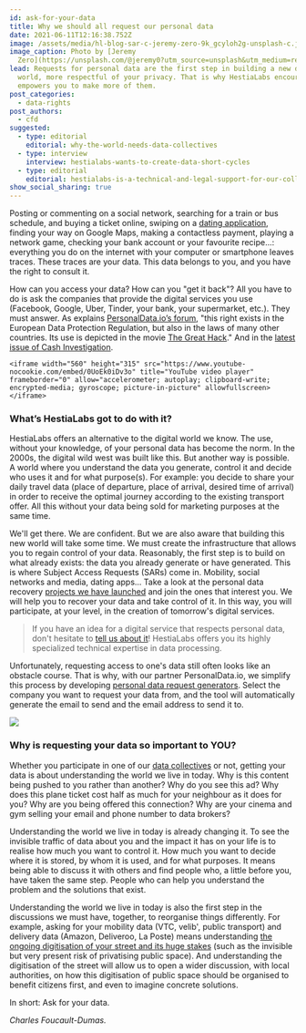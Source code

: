 ```yaml
---
id: ask-for-your-data
title: Why we should all request our personal data
date: 2021-06-11T12:16:38.752Z
image: /assets/media/hl-blog-sar-c-jeremy-zero-9k_gcyloh2g-unsplash-c.jpg
image_caption: Photo by [Jeremy
  Zero](https://unsplash.com/@jeremy0?utm_source=unsplash&utm_medium=referral&utm_content=creditCopyText)
lead: Requests for personal data are the first step in building a new digital
  world, more respectful of your privacy. That is why HestiaLabs encourages and
  empowers you to make more of them.
post_categories:
  - data-rights
post_authors:
  - cfd
suggested:
  - type: editorial
    editorial: why-the-world-needs-data-collectives
  - type: interview
    interview: hestialabs-wants-to-create-data-short-cycles
  - type: editorial
    editorial: hestialabs-is-a-technical-and-legal-support-for-our-collective-explains-jessica-pidoux
show_social_sharing: true
---
```

Posting or commenting on a social network, searching for a train or bus schedule, and buying a ticket online, swiping on a [dating application](https://dating-privacy.hestialabs.org/en/), finding your way on Google Maps, making a contactless payment, playing a network game, checking your bank account or your favourite recipe...: everything you do on the internet with your computer or smartphone leaves traces. These traces are your data. This data belongs to you, and you have the right to consult it.

How can you access your data? How can you "get it back"? All you have to do is ask the companies that provide the digital services you use (Facebook, Google, Uber, Tinder, your bank, your supermarket, etc.). They must answer. As explains [PersonalData.io’s forum](https://forum.personaldata.io/t/the-plan-a-first-goal-transparency/75), "this right exists in the European Data Protection Regulation, but also in the laws of many other countries. Its use is depicted in the movie [The Great Hack](https://youtu.be/iX8GxLP1FHo)." And in the [latest issue of Cash Investigation](https://forum.personaldata.io/t/cash-investigation-s-appuie-sur-les-outils-de-personaldata-io-pour-son-enquete-sur-les-donnees-personnelles/475).

```
<iframe width="560" height="315" src="https://www.youtube-nocookie.com/embed/0UoEk0iDv3o" title="YouTube video player" frameborder="0" allow="accelerometer; autoplay; clipboard-write; encrypted-media; gyroscope; picture-in-picture" allowfullscreen></iframe>
```

### What’s HestiaLabs got to do with it?

HestiaLabs offers an alternative to the digital world we know. The use, without your knowledge, of your personal data has become the norm. In the 2000s, the digital wild west was built like this. But another way is possible. A world where you understand the data you generate, control it and decide who uses it and for what purpose(s). For example: you decide to share your daily travel data (place of departure, place of arrival, desired time of arrival) in order to receive the optimal journey according to the existing transport offer. All this without your data being sold for marketing purposes at the same time.

We'll get there. We are confident. But we are also aware that building this new world will take some time. We must create the infrastructure that allows you to regain control of your data. Reasonably, the first step is to build on what already exists: the data you already generate or have generated. This is where Subject Access Requests (SARs) come in. Mobility, social networks and media, dating apps... Take a look at the personal data recovery [projects we have launched](/en/projects/) and join the ones that interest you. We will help you to recover your data and take control of it. In this way, you will participate, at your level, in the creation of tomorrow's digital services.

> If you have an idea for a digital service that respects personal data, don't hesitate to [tell us about it](/en/contact/projects)! HestiaLabs offers you its highly specialized technical expertise in data processing.

Unfortunately, requesting access to one's data still often looks like an obstacle course. That is why, with our partner PersonalData.io, we simplify this process by developing [personal data request generators](https://labs.letemps.ch/interactive/2020/demander-ses-donnees/). Select the company you want to request your data from, and the tool will automatically generate the email to send and the email address to send it to.

![](/assets/media/sar-dating-privacy.png)

### Why is requesting your data so important to YOU?

Whether you participate in one of our [data collectives](/en/projects/) or not, getting your data is about understanding the world we live in today. Why is this content being pushed to you rather than another? Why do you see this ad? Why does this plane ticket cost half as much for your neighbour as it does for you? Why are you being offered this connection? Why are your cinema and gym selling your email and phone number to data brokers?

Understanding the world we live in today is already changing it. To see the invisible traffic of data about you and the impact it has on your life is to realise how much you want to control it. How much you want to decide where it is stored, by whom it is used, and for what purposes. It means being able to discuss it with others and find people who, a little before you, have taken the same step. People who can help you understand the problem and the solutions that exist.

Understanding the world we live in today is also the first step in the discussions we must have, together, to reorganise things differently. For example, asking for your mobility data (VTC, velib', public transport) and delivery data (Amazon, Deliveroo, La Poste) means understanding [the ongoing digitisation of your street and its huge stakes](/en/blog/editorial/personal-data-and-public-space-dont-trip-on-the-curb/) (such as the invisible but very present risk of privatising public space). And understanding the digitisation of the street will allow us to open a wider discussion, with local authorities, on how this digitisation of public space should be organised to benefit citizens first, and even to imagine concrete solutions.

In short: Ask for your data.

*Charles Foucault-Dumas.*